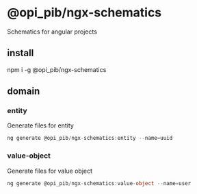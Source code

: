 # @opi_pib/ngx-schematics

Schematics for angular projects

## install

npm i -g @opi_pib/ngx-schematics

## domain

### entity

Generate files for entity

```typescript
ng generate @opi_pib/ngx-schematics:entity --name=uuid
```

### value-object

Generate files for value object

```typescript
ng generate @opi_pib/ngx-schematics:value-object --name=user
```
